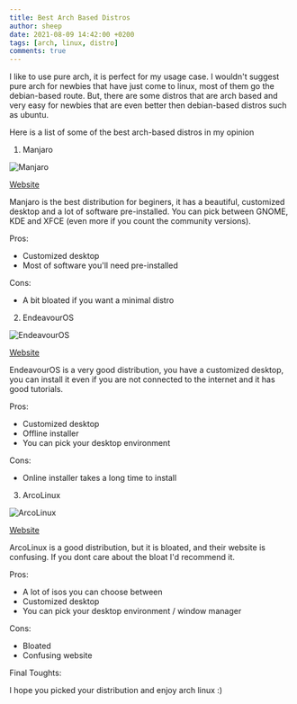 ```yaml
---
title: Best Arch Based Distros
author: sheep
date: 2021-08-09 14:42:00 +0200
tags: [arch, linux, distro]
comments: true
---
```


I like to use pure arch, it is perfect for my usage case. I wouldn't suggest pure arch for newbies that have just come to linux, most of them go the debian-based route. 
But, there are some distros that are arch based and very easy for newbies that are even better then debian-based distros such as ubuntu.

Here is a list of some of the best arch-based distros in my opinion

1. Manjaro

![Manjaro](https://upload.wikimedia.org/wikipedia/commons/5/5e/Manjaro_20.2_screenshot.png)

[Website](https://manjaro.org)

Manjaro is the best distribution for beginers, it has a beautiful, customized desktop and a lot of software pre-installed.
You can pick between GNOME, KDE and XFCE (even more if you count the community versions).

Pros:
- Customized desktop
- Most of software you'll need pre-installed

Cons:
- A bit bloated if you want a minimal distro

2. EndeavourOS

![EndeavourOS](https://upload.wikimedia.org/wikipedia/commons/0/05/EndeavourOS_2021.02.03_screenshot.png)

[Website](https://endeavouros.com/)

EndeavourOS is a very good distribution, you have a customized desktop, you can install it even if you are not connected to the internet and it has good tutorials.

Pros:
- Customized desktop
- Offline installer
- You can pick your desktop environment

Cons:
- Online installer takes a long time to install

3. ArcoLinux

![ArcoLinux](https://i.ytimg.com/vi/TAZNkucHPXA/maxresdefault.jpg)

[Website](https://arcolinux.com)

ArcoLinux is a good distribution, but it is bloated, and their website is confusing. If you dont care about the bloat I'd recommend it.

Pros:
- A lot of isos you can choose between
- Customized desktop
- You can pick your desktop environment / window manager

Cons:
- Bloated
- Confusing website

Final Toughts:

I hope you picked your distribution and enjoy arch linux :)
